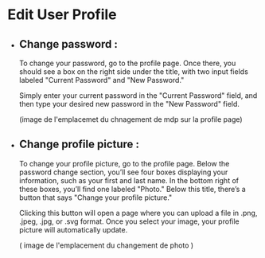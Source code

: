 # Edit User Profile
- ## Change password :
    To change your password, go to the profile page. Once there, you should see a box on the right side under the title, with two input fields labeled "Current Password" and "New Password."

    Simply enter your current password in the "Current Password" field, and then type your desired new password in the "New Password" field.

    (image de l'emplacemet du chnagement de mdp sur la profile page)

- ## Change profile picture :

    To change your profile picture, go to the profile page. Below the password change section, you’ll see four boxes displaying your information, such as your first and last name. In the bottom right of these boxes, you’ll find one labeled "Photo." Below this title, there’s a button that says "Change your profile picture."

    Clicking this button will open a page where you can upload a file in .png, .jpeg, .jpg, or .svg format. Once you select your image, your profile picture will automatically update.

    ( image de l'emplacement du changement de photo )
